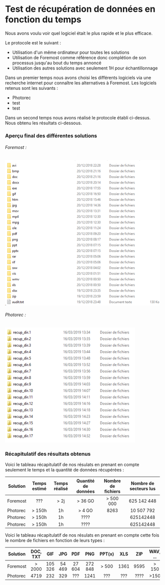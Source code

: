 # Test de récupération de données en fonction du temps

Nous avons voulu voir quel logiciel était le plus rapide et le plus efficace. 

Le protocole est le suivant : 

- Utilisation d'un même ordinateur pour toutes les solutions
- Utilisation de Foremost comme référence donc complétion de son processus jusqu'au bout du temps annoncé
- Utilisation des autres solutions avec seulement 1H pour échantillonnage

Dans un premier temps nous avons choisi les différents logiciels via une recherche internet pour connaître les alternatives à Foremost. 
Les logiciels retenus sont les suivants : 

* Photorec
* test
* test

Dans un second temps nous avons réalisé le protocole établi ci-dessus. Nous obtenu les résultats ci-dessous.
### Aperçu final des différentes solutions

###### Foremost : 
![alt text](https://github.com/hubos89/ProjectForensic/blob/master/Comparatif%20Logiciels/foremost_final.png "Aperçu Final Foremost")

###### Photorec :
![alt text](https://github.com/hubos89/ProjectForensic/blob/master/Comparatif%20Logiciels/photorec_final.PNG "Aperçu Final Photorec")

### Récapitulatif des résultats obtenus

Voici le tableau récapitulatif de nos résulats en prenant en compte seulement le temps et la quantité de données récupérées :

| Solution      | Temps estimé       | Temps réalisé       | Quantité de données | Nombre de fichiers  |Nombre de secteurs lus|
| ------------- |:------------------:|:-------------------:|:-------------------:|:-------------------:|:--------------------:|
| Foremost      |  ???               | > 2j                | > 36 GO             |  > 500 000          |625 142 448           |
| Photorec      | > 150h             | 1h                  | > 4 GO              | 8263                |10 507 792            |
| Photorec      | > 150h             | 1h                  | ????                |              |625142448             |
| Photorec      | > 150h             | 1h                  | ????                |           |625142448             |
  
Voici le tableau récapitulatif de nos résulats en prenant en compte cette fois le nombre de fichiers en fonction de leurs types :

| Solution      | DOC, TXT    | GIF    | JPG    | PDF    |PNG     | PPT(x) |XLS     |ZIP     | WAV, ... | EXE    |
| ------------- |:------:|:------:|:------:|:------:|:------:|:------:|:------:|:------:|:-----------:|:------:|
| Foremost      | > 2000 | 105 326| 54 469 | 27 604 | 272 848| > 500  | 1361   | 9595   | > 150       |  ???   |
| Photorec      |  4719    | 232    | 329    |    ??? | 1241   |  ???   |  ???   |   ???? |  >150       | 1386   |
